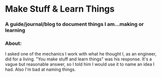 # Make Stuff & Learn Things

### A guide/journal/blog to document things I am...making or learning

### About:
I asked one of the mechanics I work with what he thought I, as an engineer, did for a living. "You make stuff and learn things" was his response.
It's a vague but reasonable answer, so I told him I would use it to name an idea I had. Also I'm bad at naming things.